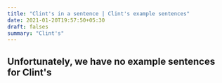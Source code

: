 ```yaml
---
title: "Clint's in a sentence | Clint's example sentences"
date: 2021-01-20T19:57:50+05:30
draft: falses
summary: "Clint's"
---
```

## Unfortunately, we have no example sentences for Clint's                 
